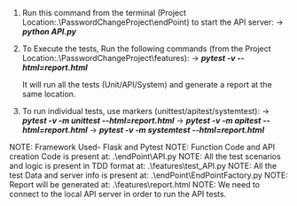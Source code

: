 1. Run this command from the terminal (Project Location:.\PasswordChangeProject\endPoint) to start the API server:
->   **_python API.py_**


2. To Execute the tests, Run the following commands (from the Project Location:.\PasswordChangeProject\features):
->   **_pytest -v --html=report.html_**

    It will run all the tests (Unit/API/System) and generate a report at the same location.


3. To run individual tests, use markers (unittest/apitest/systemtest):
->   **_pytest -v -m unittest --html=report.html_**
->   **_pytest -v -m apitest --html=report.html_**
->   **_pytest -v -m systemtest --html=report.html_**


NOTE: Framework Used- Flask and Pytest
NOTE: Function Code and API creation Code is present at: .\endPoint\API.py
NOTE: All the test scenarios and logic is present in TDD format at: .\features\test_API.py
NOTE: All the test Data and server info is present at: .\endPoint\EndPointFactory.py
NOTE: Report will be generated at: .\features\report.html
NOTE: We need to connect to the local API server in order to run the API tests.
